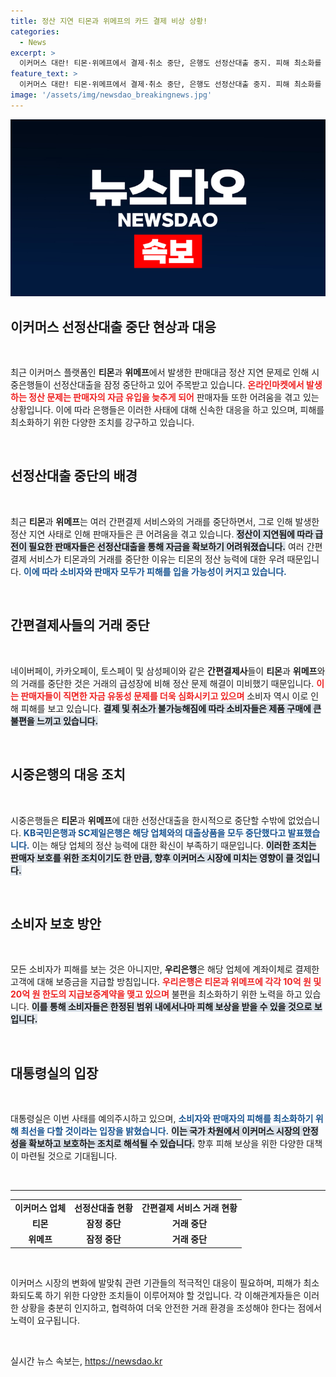 ```yaml
---
title: 정산 지연 티몬과 위메프의 카드 결제 비상 상황!
categories:
  - News
excerpt: >
  이커머스 대란! 티몬·위메프에서 결제·취소 중단, 은행도 선정산대출 중지. 피해 최소화를 위한 정부 대응 시급! 소비자와 판매자 모두 발등의 불이 꺼지지 않도록 주의가 필요하다.
feature_text: >
  이커머스 대란! 티몬·위메프에서 결제·취소 중단, 은행도 선정산대출 중지. 피해 최소화를 위한 정부 대응 시급! 소비자와 판매자 모두 발등의 불이 꺼지지 않도록 주의가 필요하다.
image: '/assets/img/newsdao_breakingnews.jpg'
---
```


<p><img src="/assets/img/newsdao_breakingnews.jpg" alt="koreaapp 속보" /></p>

<h2 data-ke-size="size26">이커머스 선정산대출 중단 현상과 대응</h2>

<p data-ke-size="size16">&nbsp;</p>

<p>최근 이커머스 플랫폼인 <b>티몬</b>과 <b>위메프</b>에서 발생한 판매대금 정산 지연 문제로 인해 시중은행들이 선정산대출을 잠정 중단하고 있어 주목받고 있습니다. <b><span style="color: #ee2323;">온라인마켓에서 발생하는 정산 문제는 판매자의 자금 유입을 늦추게 되어</span></b> 판매자들 또한 어려움을 겪고 있는 상황입니다. 이에 따라 은행들은 이러한 사태에 대해 신속한 대응을 하고 있으며, 피해를 최소화하기 위한 다양한 조치를 강구하고 있습니다.</p>

<p data-ke-size="size16">&nbsp;</p>

<h2 data-ke-size="size26">선정산대출 중단의 배경</h2>

<p data-ke-size="size16">&nbsp;</p>

<p>최근 <b>티몬</b>과 <b>위메프</b>는 여러 간편결제 서비스와의 거래를 중단하면서, 그로 인해 발생한 정산 지연 사태로 인해 판매자들은 큰 어려움을 겪고 있습니다. <b><span style="background-color: #21538527;">정산이 지연됨에 따라 급전이 필요한 판매자들은 선정산대출을 통해 자금을 확보하기 어려워졌습니다.</span></b> 여러 간편결제 서비스가 티몬과의 거래를 중단한 이유는 티몬의 정산 능력에 대한 우려 때문입니다. <b><span style="color: #1a5490;">이에 따라 소비자와 판매자 모두가 피해를 입을 가능성이 커지고 있습니다.</span></b></p>

<p data-ke-size="size16">&nbsp;</p>

<h2 data-ke-size="size26">간편결제사들의 거래 중단</h2>

<p data-ke-size="size16">&nbsp;</p>

<p>네이버페이, 카카오페이, 토스페이 및 삼성페이와 같은 <b>간편결제사</b>들이 <b>티몬</b>과 <b>위메프</b>와의 거래를 중단한 것은 거래의 급성장에 비해 정산 문제 해결이 미비했기 때문입니다. <b><span style="color: #ee2323;">이는 판매자들이 직면한 자금 유동성 문제를 더욱 심화시키고 있으며</span></b> 소비자 역시 이로 인해 피해를 보고 있습니다. <b><span style="background-color: #21538527;">결제 및 취소가 불가능해짐에 따라 소비자들은 제품 구매에 큰 불편을 느끼고 있습니다.</span></b></p>

<p data-ke-size="size16">&nbsp;</p>

<h2 data-ke-size="size26">시중은행의 대응 조치</h2>

<p data-ke-size="size16">&nbsp;</p>

<p>시중은행들은 <b>티몬</b>과 <b>위메프</b>에 대한 선정산대출을 한시적으로 중단할 수밖에 없었습니다. <b><span style="color: #1a5490;">KB국민은행과 SC제일은행은 해당 업체와의 대출상품을 모두 중단했다고 발표했습니다.</span></b> 이는 해당 업체의 정산 능력에 대한 확신이 부족하기 때문입니다. <b><span style="background-color: #21538527;">이러한 조치는 판매자 보호를 위한 조치이기도 한 만큼, 향후 이커머스 시장에 미치는 영향이 클 것입니다.</span></b></p>

<p data-ke-size="size16">&nbsp;</p>

<h2 data-ke-size="size26">소비자 보호 방안</h2>

<p data-ke-size="size16">&nbsp;</p>

<p>모든 소비자가 피해를 보는 것은 아니지만, <b>우리은행</b>은 해당 업체에 계좌이체로 결제한 고객에 대해 보증금을 지급할 방침입니다. <b><span style="color: #ee2323;">우리은행은 티몬과 위메프에 각각 10억 원 및 20억 원 한도의 지급보증계약을 맺고 있으며</span></b> 불편을 최소화하기 위한 노력을 하고 있습니다. <b><span style="background-color: #21538527;">이를 통해 소비자들은 한정된 범위 내에서나마 피해 보상을 받을 수 있을 것으로 보입니다.</span></b></p>

<p data-ke-size="size16">&nbsp;</p>

<h2 data-ke-size="size26">대통령실의 입장</h2>

<p data-ke-size="size16">&nbsp;</p>

<p>대통령실은 이번 사태를 예의주시하고 있으며, <b><span style="color: #1a5490;">소비자와 판매자의 피해를 최소화하기 위해 최선을 다할 것이라는 입장을 밝혔습니다.</span></b> <b><span style="background-color: #21538527;">이는 국가 차원에서 이커머스 시장의 안정성을 확보하고 보호하는 조치로 해석될 수 있습니다.</span></b> 향후 피해 보상을 위한 다양한 대책이 마련될 것으로 기대됩니다.</p>

<p data-ke-size="size16">&nbsp;</p>

<hr>

<table style="width: 100%; border-collapse: collapse;">
  <tr>
    <td style="text-align: center; height: 17px;"><b>이커머스 업체</b></td>
    <td style="text-align: center; height: 17px;"><b>선정산대출 현황</b></td>
    <td style="text-align: center; height: 17px;"><b>간편결제 서비스 거래 현황</b></td>
  </tr>
  <tr>
    <td style="text-align: center; height: 17px;"><b>티몬</b></td>
    <td style="text-align: center; height: 17px;"><b>잠정 중단</b></td>
    <td style="text-align: center; height: 17px;"><b>거래 중단</b></td>
  </tr>
  <tr>
    <td style="text-align: center; height: 17px;"><b>위메프</b></td>
    <td style="text-align: center; height: 17px;"><b>잠정 중단</b></td>
    <td style="text-align: center; height: 17px;"><b>거래 중단</b></td>
  </tr>
</table>

<p data-ke-size="size16">&nbsp;</p>

<p>이커머스 시장의 변화에 발맞춰 관련 기관들의 적극적인 대응이 필요하며, 피해가 최소화되도록 하기 위한 다양한 조치들이 이루어져야 할 것입니다. 각 이해관계자들은 이러한 상황을 충분히 인지하고, 협력하여 더욱 안전한 거래 환경을 조성해야 한다는 점에서 노력이 요구됩니다. </p>

<p data-ke-size="size16">&nbsp;</p>
실시간 뉴스 속보는, <a href="https://newsdao.kr" rel="dofollow">https://newsdao.kr</a>


